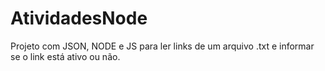 # AtividadesNode

Projeto com JSON, NODE e JS para ler links de um arquivo .txt e informar se o link está ativo ou não.
